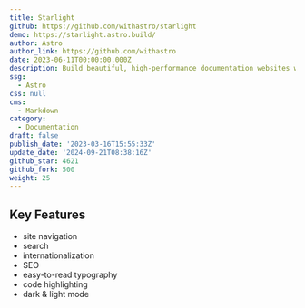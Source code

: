 ```yaml
---
title: Starlight
github: https://github.com/withastro/starlight
demo: https://starlight.astro.build/
author: Astro
author_link: https://github.com/withastro
date: 2023-06-11T00:00:00.000Z
description: Build beautiful, high-performance documentation websites with Astro.
ssg:
  - Astro
css: null
cms:
  - Markdown
category:
  - Documentation
draft: false
publish_date: '2023-03-16T15:55:33Z'
update_date: '2024-09-21T08:38:16Z'
github_star: 4621
github_fork: 500
weight: 25
---
```


## Key Features

- site navigation
- search
- internationalization
- SEO
- easy-to-read typography
- code highlighting
- dark & light mode

